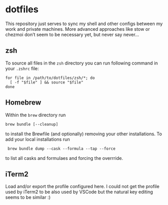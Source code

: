 # dotfiles

This repository just serves to sync my shell and other configs between my work and private machines. 
More advanced approaches like stow or chezmoi don’t seem to be necessary yet, but never say never...

## zsh 
To source all files in the `zsh` directory you can run following command in your `.zshrc` file:
```shell
for file in /path/to/dotfiles/zsh/*; do
  [ -f "$file" ] && source "$file"
done
```

## Homebrew
Within the `brew` directory run
```shell
brew bundle [--cleanup]
```
to install the Brewfile (and optionally) removing your other installations. To add your local installations run
```shell
 brew bundle dump --cask --formula --tap --force
``` 
to list all casks and formulaes and forcing the overrride.

## iTerm2
Load and/or export the profile configured here. I could not get the profile used by iTerm2 to be also used by VSCode but the natural key editing seems to be similar :)